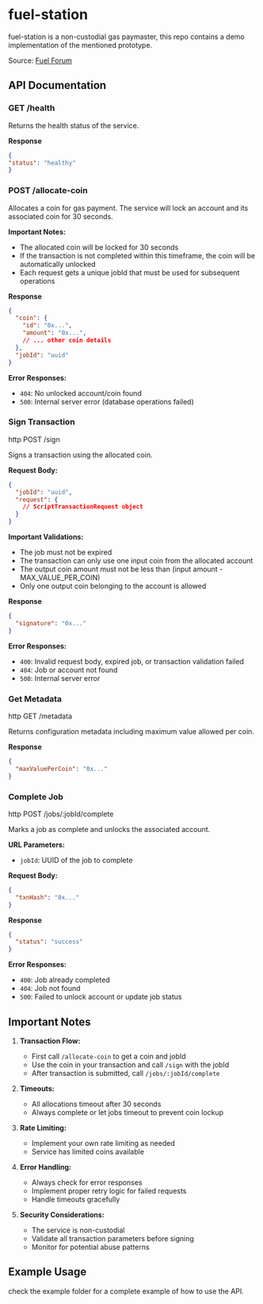 # fuel-station

fuel-station is a non-custodial gas paymaster, this repo contains a demo implementation of the mentioned prototype.

Source: [Fuel Forum](https://forum.fuel.network/t/fuel-station-gas-paymaster-on-fuel/7078)

## API Documentation

### GET /health

Returns the health status of the service.

**Response**

```json
{
"status": "healthy"
}
```

### POST /allocate-coin

Allocates a coin for gas payment. The service will lock an account and its associated coin for 30 seconds.

**Important Notes:**
- The allocated coin will be locked for 30 seconds
- If the transaction is not completed within this timeframe, the coin will be automatically unlocked
- Each request gets a unique jobId that must be used for subsequent operations

**Response**

```json
{
  "coin": {
    "id": "0x...",
    "amount": "0x...",
    // ... other coin details
  },
  "jobId": "uuid"
}
```

**Error Responses:**
- `404`: No unlocked account/coin found
- `500`: Internal server error (database operations failed)

### Sign Transaction

http
POST /sign

Signs a transaction using the allocated coin.

**Request Body:**

```json
{
  "jobId": "uuid",
  "request": {
    // ScriptTransactionRequest object
  }
}
```

**Important Validations:**
- The job must not be expired
- The transaction can only use one input coin from the allocated account
- The output coin amount must not be less than (input amount - MAX_VALUE_PER_COIN)
- Only one output coin belonging to the account is allowed

**Response**

```json
{
  "signature": "0x..."
}
```

**Error Responses:**
- `400`: Invalid request body, expired job, or transaction validation failed
- `404`: Job or account not found
- `500`: Internal server error

### Get Metadata

http
GET /metadata

Returns configuration metadata including maximum value allowed per coin.

**Response**

```json
{
  "maxValuePerCoin": "0x..."
}
```

### Complete Job

http
POST /jobs/:jobId/complete

Marks a job as complete and unlocks the associated account.

**URL Parameters:**
- `jobId`: UUID of the job to complete

**Request Body:**

```json
{
  "txnHash": "0x..."
}
```

**Response**

```json
{
  "status": "success"
}
```


**Error Responses:**
- `400`: Job already completed
- `404`: Job not found
- `500`: Failed to unlock account or update job status

## Important Notes

1. **Transaction Flow:**
   - First call `/allocate-coin` to get a coin and jobId
   - Use the coin in your transaction and call `/sign` with the jobId
   - After transaction is submitted, call `/jobs/:jobId/complete`

2. **Timeouts:**
   - All allocations timeout after 30 seconds
   - Always complete or let jobs timeout to prevent coin lockup

3. **Rate Limiting:**
   - Implement your own rate limiting as needed
   - Service has limited coins available

4. **Error Handling:**
   - Always check for error responses
   - Implement proper retry logic for failed requests
   - Handle timeouts gracefully

5. **Security Considerations:**
   - The service is non-custodial
   - Validate all transaction parameters before signing
   - Monitor for potential abuse patterns

## Example Usage

check the example folder for a complete example of how to use the API.